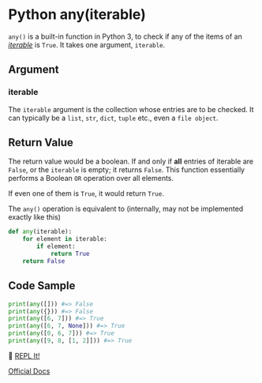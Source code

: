 # Python any(iterable)

`any()` is a built-in function in Python 3, to check if any of the items of an [_iterable_](https://docs.python.org/3/glossary.html#term-iterable) is `True`. It takes one argument, `iterable`.

## Argument

### iterable

The `iterable` argument is the collection whose entries are to be checked. It can typically be a `list`, `str`, `dict`, `tuple` etc., even a `file object`.

## Return Value

The return value would be a boolean. If and only if **all** entries of iterable are `False`, or the `iterable` is empty; it returns `False`. This function essentially performs a Boolean `OR` operation over all elements.

If even one of them is `True`, it would return `True`.

The `any()` operation is equivalent to (internally, may not be implemented exactly like this)

```python
def any(iterable):
    for element in iterable:
        if element:
            return True
    return False
```

## Code Sample

```python
print(any([])) #=> False
print(any({})) #=> False
print(any([6, 7])) #=> True
print(any([6, 7, None])) #=> True
print(any([0, 6, 7])) #=> True
print(any([9, 8, [1, 2]])) #=> True
```

:rocket: [REPL It!](https://repl.it/CL9c/0)

[Official Docs](https://docs.python.org/3/library/functions.html#any)

